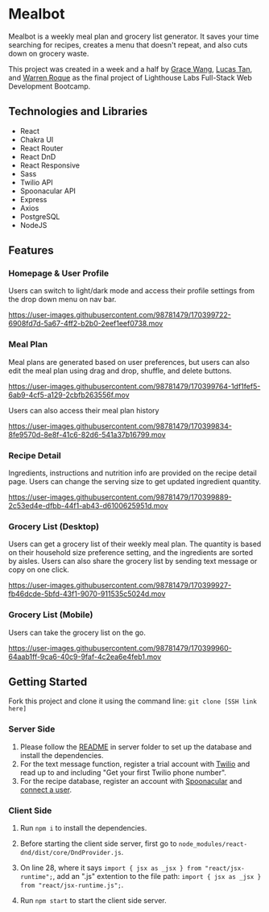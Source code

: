# Mealbot

Mealbot is a weekly meal plan and grocery list generator. It saves your time searching for recipes, creates a menu that doesn't repeat, and also cuts down on grocery waste.

This project was created in a week and a half by [Grace Wang](https://github.com/GraceWXT), [Lucas Tan](https://github.com/lucasxtan), and [Warren Roque](https://github.com/wawwen1) as the final project of Lighthouse Labs Full-Stack Web Development Bootcamp.

## Technologies and Libraries
- React
- Chakra UI
- React Router
- React DnD
- React Responsive
- Sass
- Twilio API
- Spoonacular API
- Express
- Axios
- PostgreSQL
- NodeJS

## Features
### Homepage & User Profile
Users can switch to light/dark mode and access their profile settings from the drop down menu on nav bar.

https://user-images.githubusercontent.com/98781479/170399722-6908fd7d-5a67-4ff2-b2b0-2eef1eef0738.mov


### Meal Plan
Meal plans are generated based on user preferences, but users can also edit the meal plan using drag and drop, shuffle, and delete buttons.

https://user-images.githubusercontent.com/98781479/170399764-1df1fef5-6ab9-4cf5-a129-2cbfb263556f.mov


Users can also access their meal plan history

https://user-images.githubusercontent.com/98781479/170399834-8fe9570d-8e8f-41c6-82d6-541a37b16799.mov


### Recipe Detail
Ingredients, instructions and nutrition info are provided on the recipe detail page. Users can change the serving size to get updated ingredient quantity.

https://user-images.githubusercontent.com/98781479/170399889-2c53ed4e-dfbb-44f1-ab43-d6100625951d.mov


### Grocery List (Desktop)
Users can get a grocery list of their weekly meal plan. The quantity is based on their household size preference setting, and the ingredients are sorted by aisles.
Users can also share the grocery list by sending text message or copy on one click.

https://user-images.githubusercontent.com/98781479/170399927-fb46dcde-5bfd-43f1-9070-911535c5024d.mov


### Grocery List (Mobile)
Users can take the grocery list on the go.

https://user-images.githubusercontent.com/98781479/170399960-64aab1ff-9ca6-40c9-9faf-4c2ea6e4feb1.mov



## Getting Started
Fork this project and clone it using the command line: `git clone [SSH link here]`

### Server Side
1. Please follow the [README](/server/README.md) in server folder to set up the database and install the dependencies.
2. For the text message function, register a trial account with [Twilio](https://www.twilio.com/docs/usage/tutorials/how-to-use-your-free-trial-account) and read up to and including "Get your first Twilio phone number".
3. For the recipe database, register an account with [Spoonacular](https://spoonacular.com/food-api/console#Dashboard) and [connect a user](https://spoonacular.com/food-api/docs#Connect-User).

### Client Side
1. Run `npm i` to install the dependencies.

2. Before starting the client side server, first go to `node_modules/react-dnd/dist/core/DndProvider.js`.

3. On line 28, where it says `import { jsx as _jsx } from "react/jsx-runtime";`, add an ".js" extention to the file path: `import { jsx as _jsx } from "react/jsx-runtime.js";`.
4. Run `npm start` to start the client side server.
